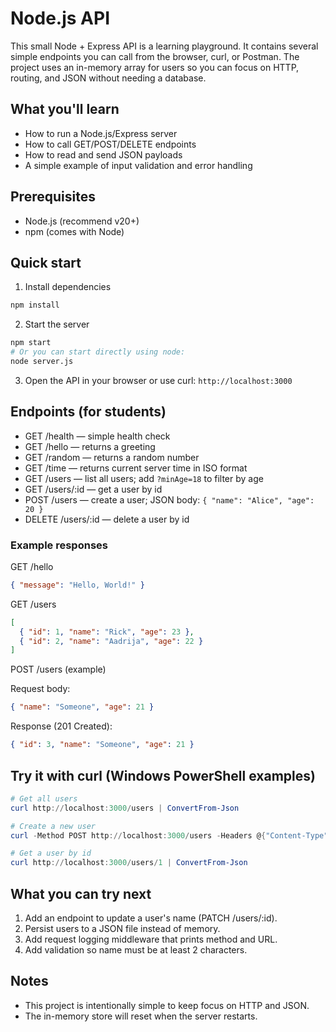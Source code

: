 # Node.js API

This small Node + Express API is a learning playground. It contains several simple endpoints you can call from the browser, curl, or Postman. The project uses an in-memory array for users so you can focus on HTTP, routing, and JSON without needing a database.

## What you'll learn

- How to run a Node.js/Express server
- How to call GET/POST/DELETE endpoints
- How to read and send JSON payloads
- A simple example of input validation and error handling

## Prerequisites

- Node.js (recommend v20+)
- npm (comes with Node)

## Quick start

1. Install dependencies

```bash
npm install
```

2. Start the server

```bash
npm start
# Or you can start directly using node:
node server.js
```

3. Open the API in your browser or use curl: `http://localhost:3000`

## Endpoints (for students)

- GET /health — simple health check
- GET /hello — returns a greeting
- GET /random — returns a random number
- GET /time — returns current server time in ISO format
- GET /users — list all users; add `?minAge=18` to filter by age
- GET /users/:id — get a user by id
- POST /users — create a user; JSON body: `{ "name": "Alice", "age": 20 }`
- DELETE /users/:id — delete a user by id

### Example responses

GET /hello

```json
{ "message": "Hello, World!" }
```

GET /users

```json
[
  { "id": 1, "name": "Rick", "age": 23 },
  { "id": 2, "name": "Aadrija", "age": 22 }
]
```

POST /users (example)

Request body:

```json
{ "name": "Someone", "age": 21 }
```

Response (201 Created):

```json
{ "id": 3, "name": "Someone", "age": 21 }
```

## Try it with curl (Windows PowerShell examples)

```powershell
# Get all users
curl http://localhost:3000/users | ConvertFrom-Json

# Create a new user
curl -Method POST http://localhost:3000/users -Headers @{"Content-Type"="application/json"} -Body (ConvertTo-Json @{name='Someone'; age=21}) | ConvertFrom-Json

# Get a user by id
curl http://localhost:3000/users/1 | ConvertFrom-Json
```

## What you can try next

1. Add an endpoint to update a user's name (PATCH /users/:id).
2. Persist users to a JSON file instead of memory.
3. Add request logging middleware that prints method and URL.
4. Add validation so name must be at least 2 characters.

## Notes

- This project is intentionally simple to keep focus on HTTP and JSON.
- The in-memory store will reset when the server restarts.